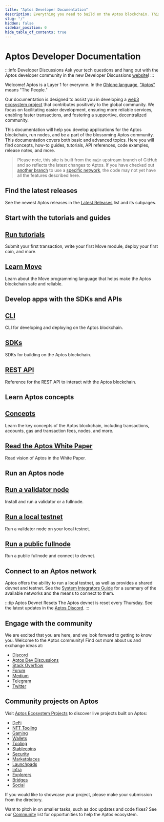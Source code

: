 ```yaml
---
title: "Aptos Developer Documentation"
description: Everything you need to build on the Aptos blockchain. This documentation covers basic and advanced concepts, how-to guides, code examples, release notes, more.
slug: "/"
hidden: false
sidebar_position: 0
hide_table_of_contents: true
---
```


# Aptos Developer Documentation

:::info Developer Discussions
Ask your tech questions and hang out with the Aptos developer community in the new Developer Discussions [website](https://github.com/aptos-labs/aptos-developer-discussions/discussions)!
:::

Welcome! Aptos is a Layer 1 for everyone. In the [Ohlone language](https://en.wikipedia.org/wiki/Ohlone_languages), ["Aptos"](https://en.wikipedia.org/wiki/Aptos,_California) means "The People."

Our documentation is designed to assist you in developing a [web3 ecosystem project](https://aptosfoundation.org/ecosystem/projects/all) that contributes positively to the global community. We focus on facilitating easier development, ensuring more reliable services, enabling faster transactions, and fostering a supportive, decentralized community.

This documentation will help you develop applications for the Aptos blockchain, run nodes, and be a part of the blossoming Aptos community. This documentation covers both basic and advanced topics. Here you will find concepts, how-to guides, tutorials, API references, code examples, release notes, and more.

> Please note, this site is built from the `main` upstream branch of GitHub and so reflects the latest changes to Aptos. If you have checked out [another branch](https://github.com/aptos-labs/aptos-core/branches) to use a [specific network](guides/system-integrators-guide.md#choose-a-network), the code may not yet have all the features described here.

## Find the latest releases

See the newest Aptos releases in the [Latest Releases](./releases/index.md) list and its subpages.

## Start with the tutorials and guides

<div class="docs-card-container">
  <div class="row row-cols-1 row-cols-md-3a g-4">
    <div class="col">
      <div class="card card-body h-100 d-flex flex-column">
        <a href="tutorials" class="card-title card-link stretched-link"> <h2>Run tutorials</h2></a>
        <p class="card-text">Submit your first transaction, write your first Move module, deploy your first coin, and more.</p>
      </div>
    </div>
    <div class="col">
      <div class="card card-body h-100 d-flex flex-column">
        <a href="move/move-on-aptos" class="card-title card-link stretched-link"> <h2>Learn Move</h2></a>
        <p class="card-text">Learn about the Move programming language that helps make the Aptos blockchain safe and reliable.</p>
      </div>
    </div>
  </div>
</div>

## Develop apps with the SDKs and APIs

<div class="docs-card-container">
  <div class="row row-cols-1 row-cols-md-2a g-4">
    <div class="col">
      <div class="card h-100" >
        <div class="card-body d-flex flex-column" >
          <a href="/tools/aptos-cli/use-cli/use-aptos-cli" class="card-title card-link stretched-link"> <h2>CLI</h2></a>
          <p class="card-text">CLI for developing and deploying on the Aptos blockchain.</p>
        </div>
      </div>
    </div>
    <div class="col">
      <div class="card h-100" >
        <div class="card-body d-flex flex-column" >
          <a href="/sdks/index" class="card-title card-link stretched-link"> <h2>SDKs</h2></a>
          <p class="card-text">SDKs for building on the Aptos blockchain.</p>
        </div>
      </div>
    </div>
    <div class="col">
      <div class="card h-100" >
        <div class="card-body d-flex flex-column"  >
          <a href="https://aptos.dev/nodes/aptos-api-spec/#/" class="card-title card-link stretched-link"> <h2>REST API</h2></a>
          <p class="card-text">Reference for the REST API to interact with the Aptos blockchain.</p>
        </div>
      </div>
    </div>
  </div>
</div>

## Learn Aptos concepts

<div class="docs-card-container">
  <div class="row row-cols-1 row-cols-md-3a g-4">
    <div class="col">
      <div class="card card-body h-100 d-flex flex-column">
        <a href="concepts" class="card-title card-link stretched-link"> <h2>Concepts</h2></a>
        <p class="card-text">Learn the key concepts of the Aptos blockchain, including transactions, accounts, gas and transaction fees, nodes, and more. </p>
      </div>
    </div>
    <div class="col">
      <div class="card card-body h-100 d-flex flex-column" >
        <a href="aptos-white-paper" class="card-title card-link stretched-link"> <h2>Read the Aptos White Paper</h2></a>
        <p class="card-text">Read vision of Aptos in the White Paper.</p>
      </div>
    </div>
  </div>
</div>

## Run an Aptos node

<div class="docs-card-container">
  <div class="row row-cols-1 row-cols-md-2a g-4">
    <div class="col">
      <div class="card card-body h-100 d-flex flex-column" >
        <a href="/nodes/validator-node/validators" class="card-title card-link stretched-link"> <h2>Run a validator node</h2></a>
        <p class="card-text">Install and run a validator or a fullnode.</p>
      </div>
    </div>
    <div class="col">
      <div class="card card-body h-100 d-flex flex-column"  >
        <a href="/nodes/local-testnet/local-testnet-index" class="card-title card-link stretched-link"> <h2>Run a local testnet</h2></a>
        <p class="card-text">Run a validator node on your local testnet.</p>
      </div>
    </div>
    <div class="col">
      <div class="card card-body h-100 d-flex flex-column"  >
        <a href="nodes/full-node/public-fullnode" class="card-title card-link stretched-link"> <h2>Run a public fullnode</h2></a>
        <p class="card-text">Run a public fullnode and connect to devnet.</p>
      </div>
    </div>
  </div>
</div>

## Connect to an Aptos network

Aptos offers the ability to run a local testnet, as well as provides a shared devnet and testnet. See the [System Integrators Guide](guides/system-integrators-guide.md#networks) for a summary of the available networks and the means to connect to them.

:::tip Aptos Devnet Resets
The Aptos devnet is reset every Thursday. See the latest updates in the [Aptos Discord](https://discord.gg/aptosnetwork).
:::

## Engage with the community

We are excited that you are here, and we look forward to getting to know you. Welcome to the Aptos community! Find out more about us and exchange ideas at:

- [Discord](https://discord.gg/aptosnetwork)
- [Aptos Dev Discussions](https://github.com/aptos-labs/aptos-developer-discussions/discussions)
- [Stack Overflow](https://stackoverflow.com/questions/tagged/aptos)
- [Forum](https://forum.aptosfoundation.org/)
- [Medium](https://medium.com/aptoslabs)
- [Telegram](https://t.me/AptosTG)
- [Twitter](https://twitter.com/Aptos_Network)

## Community projects on Aptos

Visit [Aptos Ecosystem Projects](https://aptosfoundation.org/ecosystem/projects/all) to discover live projects built on Aptos:

- [DeFi](https://aptosfoundation.org/ecosystem/projects/defi)
- [NFT Tooling](https://aptosfoundation.org/ecosystem/projects/nft-tooling)
- [Gaming](https://aptosfoundation.org/ecosystem/projects/gaming)
- [Wallets](https://aptosfoundation.org/ecosystem/projects/wallets)
- [Tooling](https://aptosfoundation.org/ecosystem/projects/tooling)
- [Stablecoins](https://aptosfoundation.org/ecosystem/projects/stablecoins)
- [Security](https://aptosfoundation.org/ecosystem/projects/security)
- [Marketplaces](https://aptosfoundation.org/ecosystem/projects/marketplaces)
- [Launchpads](https://aptosfoundation.org/ecosystem/projects/launchpads)
- [Infra](https://aptosfoundation.org/ecosystem/projects/infra)
- [Explorers](https://aptosfoundation.org/ecosystem/projects/explorers)
- [Bridges](https://aptosfoundation.org/ecosystem/projects/bridges)
- [Social](https://aptosfoundation.org/ecosystem/projects/social)

If you would like to showcase your project, please make your submission from the directory.

Want to pitch in on smaller tasks, such as doc updates and code fixes? See our [Community](./community/index.md) list for opportunities to help the Aptos ecosystem.
